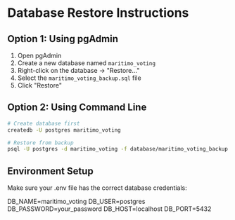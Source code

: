# Database Restore Instructions

## Option 1: Using pgAdmin
1. Open pgAdmin
2. Create a new database named `maritimo_voting`
3. Right-click on the database → "Restore..."
4. Select the `maritimo_voting_backup.sql` file
5. Click "Restore"

## Option 2: Using Command Line
```bash
# Create database first
createdb -U postgres maritimo_voting

# Restore from backup
psql -U postgres -d maritimo_voting -f database/maritimo_voting_backup.sql
```

## Environment Setup
Make sure your .env file has the correct database credentials:

DB_NAME=maritimo_voting
DB_USER=postgres
DB_PASSWORD=your_password
DB_HOST=localhost
DB_PORT=5432